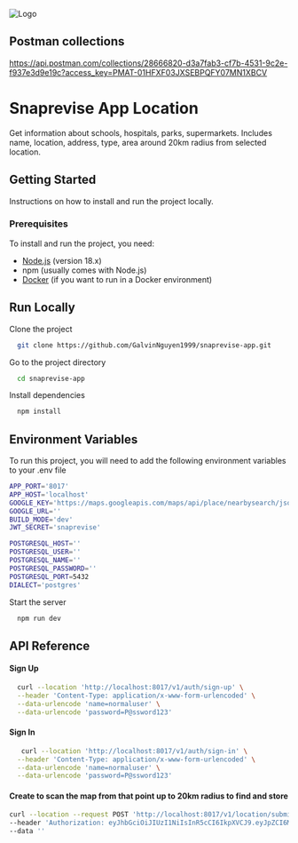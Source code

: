 ![Logo](https://mail.google.com/mail/u/0?ui=2&ik=5268df2d64&attid=0.1.1&permmsgid=msg-f:1782419210384915750&th=18bc6cd403d33d26&view=fimg&fur=ip&sz=s0-l75-ft&attbid=ANGjdJ-XsGEpN2hYdC7dzh9mgREl7OqhuTWwY0xgnTlZgAYPIHl1haB1jYvJnk4BLCLhfzq-l9Vbs-VnjmECA2VDTbqEg7_p8kGrIx0-KB0xGZaEp3-L0ktPsNcp6tQ&disp=emb)

## Postman collections
https://api.postman.com/collections/28666820-d3a7fab3-cf7b-4531-9c2e-f937e3d9e19c?access_key=PMAT-01HFXF03JXSEBPQFY07MN1XBCV

# Snaprevise App Location

Get information about schools, hospitals, parks, supermarkets. Includes name, location, address, type, area around 20km radius from selected location.
## Getting Started

Instructions on how to install and run the project locally.

### Prerequisites

To install and run the project, you need:

- [Node.js](https://nodejs.org/) (version 18.x)
- npm (usually comes with Node.js)
- [Docker](https://www.docker.com/) (if you want to run in a Docker environment)

## Run Locally

Clone the project

```bash
  git clone https://github.com/GalvinNguyen1999/snaprevise-app.git
```

Go to the project directory

```bash
  cd snaprevise-app
```

Install dependencies

```bash
  npm install
```


## Environment Variables

To run this project, you will need to add the following environment variables to your .env file
```bash
APP_PORT='8017'
APP_HOST='localhost'
GOOGLE_KEY='https://maps.googleapis.com/maps/api/place/nearbysearch/json'
GOOGLE_URL=''
BUILD_MODE='dev'
JWT_SECRET='snaprevise'

POSTGRESQL_HOST=''
POSTGRESQL_USER=''
POSTGRESQL_NAME=''
POSTGRESQL_PASSWORD=''
POSTGRESQL_PORT=5432
DIALECT='postgres'
```

Start the server

```bash
  npm run dev
```
## API Reference

#### Sign Up

```bash
  curl --location 'http://localhost:8017/v1/auth/sign-up' \
  --header 'Content-Type: application/x-www-form-urlencoded' \
  --data-urlencode 'name=normaluser' \
  --data-urlencode 'password=P@ssword123'
```

#### Sign In

```bash
   curl --location 'http://localhost:8017/v1/auth/sign-in' \
  --header 'Content-Type: application/x-www-form-urlencoded' \
  --data-urlencode 'name=normaluser' \
  --data-urlencode 'password=P@ssword123'
```
#### Create to scan the map from that point up to 20km radius to find and store

```bash
curl --location --request POST 'http://localhost:8017/v1/location/submit-location?location=45.45308100600694%2C%20-98.48384235878476' \
--header 'Authorization: eyJhbGciOiJIUzI1NiIsInR5cCI6IkpXVCJ9.eyJpZCI6MSwibmFtZSI6Im5vcm1hbHVzZXIiLCJyb2xlIjoidXNlciIsImlhdCI6MTcwMDczMTQyMSwiZXhwIjoxNzAwODE3ODIxfQ.fRnKXkFXRJqjFEck8NzjtqEIPaCvIGRNn1Z5tGeFlr0' \
--data ''
```
